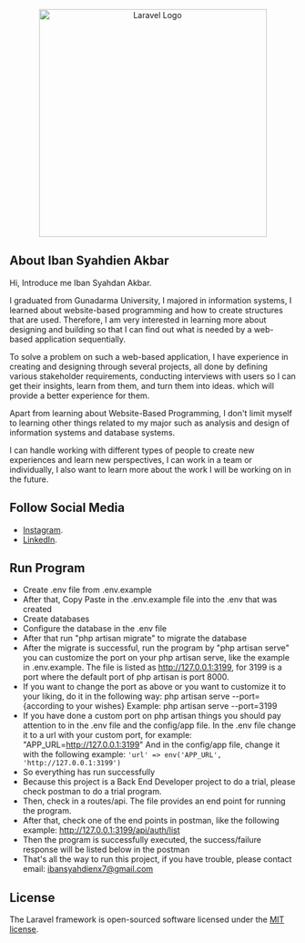 <p align="center"><a href="https://laravel.com" target="_blank"><img src="https://raw.githubusercontent.com/laravel/art/master/logo-lockup/5%20SVG/2%20CMYK/1%20Full%20Color/laravel-logolockup-cmyk-red.svg" width="400" alt="Laravel Logo"></a></p>

## About Iban Syahdien Akbar

Hi, Introduce me Iban Syahdan Akbar.

I graduated from Gunadarma University, I majored in information systems, I learned about website-based programming and how to create structures that are used. Therefore, I am very interested in learning more about designing and building so that I can find out what is needed by a web-based application sequentially. 

To solve a problem on such a web-based application, I have experience in creating and designing through several projects, all done by defining various stakeholder requirements, conducting interviews with users so I can get their insights, learn from them, and turn them into ideas. which will provide a better experience for them. 

Apart from learning about Website-Based Programming, I don't limit myself to learning other things related to my major such as analysis and design of information systems and database systems. 

I can handle working with different types of people to create new experiences and learn new perspectives, I can work in a team or individually, I also want to learn more about the work I will be working on in the future.

## Follow Social Media

- [Instagram](https://www.instagram.com/ibansyah_/).
- [LinkedIn](https://www.linkedin.com/in/ibansyahdien/).

## Run Program

- Create .env file from .env.example
- After that, Copy Paste in the .env.example file into the .env that was created
- Create databases
- Configure the database in the .env file
- After that run "php artisan migrate" to migrate the database
- After the migrate is successful, run the program by "php artisan serve" you can customize the port on your php artisan serve, like the example in .env.example. The file is listed as http://127.0.0.1:3199, for 3199 is a port where the default port of php artisan is port 8000.
- If you want to change the port as above or you want to customize it to your liking, do it in the following way: php artisan serve --port={according to your wishes}
Example: php artisan serve --port=3199
- If you have done a custom port on php artisan things you should pay attention to in the .env file and the config/app file.
In the .env file change it to a url with your custom port, for example: "APP_URL=http://127.0.0.1:3199"
And in the config/app file, change it with the following example: `'url' => env('APP_URL', 'http://127.0.0.1:3199')`
- So everything has run successfully
- Because this project is a Back End Developer project to do a trial, please check postman to do a trial program.
- Then, check in a routes/api. The file provides an end point for running the program.
- After that, check one of the end points in postman, like the following example: http://127.0.0.1:3199/api/auth/list
- Then the program is successfully executed, the success/failure response will be listed below in the postman
- That's all the way to run this project, if you have trouble, please contact email: ibansyahdienx7@gmail.com

## License

The Laravel framework is open-sourced software licensed under the [MIT license](https://opensource.org/licenses/MIT).
